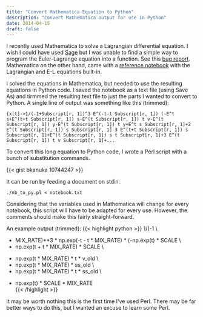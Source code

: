 ```yaml
---
title: "Convert Mathematica Equation to Python"
description: "Convert Mathematica output for use in Python"
date: 2014-04-15
draft: false
---
```


I recently used Mathematica to solve a Lagrangian differential equation. 
I wish I could have used [Sage](http://www.sagemath.org/) but I was unable to find a simple way to program the Euler-Lagrange equation into a function. 
See this [bug report](http://trac.sagemath.org/ticket/6466). 
Mathematica on the other hand, came with a [reference notebook](http://library.wolfram.com/infocenter/Demos/4656/) with the Lagrangian and E-L equations built-in.

I solved the equations in Mathematica, but needed to use the resulting equations in Python code. 
I saved the notebook as a text file (using Save As) and tirmmed the resulting text file to just the parts I wanted to convert to Python.
A single line of output was something like this (trimmed):

```
{x[t]->1/(-1+Subscript[r, 1])^3 E^(-t-t Subscript[r, 1]) (-E^t s+E^(t+t Subscript[r, 1]) s-E^(t Subscript[r, 1]) t v-E^(t Subscript[r, 1]) y-E^(t Subscript[r, 1]) t y+E^t s Subscript[r, 1]+2 E^(t Subscript[r, 1]) s Subscript[r, 1]-3 E^(t+t Subscript[r, 1]) s Subscript[r, 1]+E^(t Subscript[r, 1]) s t Subscript[r, 1]+3 E^(t Subscript[r, 1]) t v Subscript[r, 1]+...
```

To convert this long equation to Python code, I wrote a Perl script with a bunch of substitution commands.

{{< gist bkanuka 10744247 >}}

It can be run by feeding a document on stdin:
```
./nb_to_py.pl < notebook.txt
```

Considering that the variables used in Mathematica will change for every notebook, this script will have to be adapted for every use.
However, the comments should make this fairly straight-forward.

An example output (trimmed):
{{< highlight python >}}
1/(-1 \
+ MIX_RATE)**3 * np.exp(-t - t * MIX_RATE) * (-np.exp(t) * SCALE \
+ np.exp(t + t * MIX_RATE) * SCALE \
- np.exp(t * MIX_RATE) * t * v_old \
- np.exp(t * MIX_RATE) * ss_old \
- np.exp(t * MIX_RATE) * t * ss_old \
+ np.exp(t) * SCALE * MIX_RATE \
{{< /highlight >}}

It may be worth nothing this is the first time I've used Perl. 
There may be far better ways to do this, but I wanted an excuse to learn some Perl.

